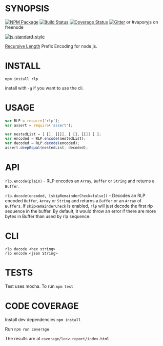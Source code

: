 SYNOPSIS
=====
[![NPM Package](https://img.shields.io/npm/v/rlp.svg?style=flat-square)](https://www.npmjs.org/package/rlp)
[![Build Status](https://img.shields.io/travis/vaporyjs/rlp.svg?branch=master&style=flat-square)](https://travis-ci.org/vaporyjs/rlp)
[![Coverage Status](https://img.shields.io/coveralls/vaporyjs/rlp.svg?style=flat-square)](https://coveralls.io/r/vaporyjs/rlp)
[![Gitter](https://img.shields.io/gitter/room/vapory/vaporyjs-lib.svg?style=flat-square)](https://gitter.im/vapory/vaporyjs-lib) or #vaporyjs on freenode

[![js-standard-style](https://cdn.rawgit.com/feross/standard/master/badge.svg)](https://github.com/feross/standard)


[Recursive Length](https://github.com/vaporyco/wiki/wiki/RLP) Prefix Encoding for node.js.

INSTALL
======
`npm install rlp`   

install with `-g` if you want to use the cli.

USAGE
=======

```javascript
var RLP = require('rlp');
var assert = require('assert');

var nestedList = [ [], [[]], [ [], [[]] ] ];
var encoded = RLP.encode(nestedList);
var decoded = RLP.decode(encoded);
assert.deepEqual(nestedList, decoded);


```

API
=====
`rlp.encode(plain)` - RLP encodes an `Array`, `Buffer` or `String` and returns a `Buffer`.

`rlp.decode(encoded, [skipRemainderCheck=false])` - Decodes an RLP encoded `Buffer`, `Array` or `String` and returns a `Buffer` or an `Array` of `Buffers`. If `skipRemainderCheck` is enabled, `rlp` will just decode the first rlp sequence in the buffer. By default, it would throw an error if there are more bytes in Buffer than used by rlp sequence.

CLI
===
`rlp decode <hex string>`   
`rlp encode <json String>`  

TESTS
=====
Test uses mocha. To run `npm test`

CODE COVERAGE
=============
Install dev dependencies
`npm install`

Run
`npm run coverage`

The results are at
`coverage/lcov-report/index.html`
